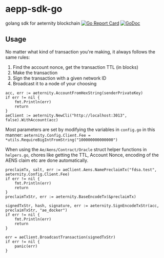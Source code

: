 # aepp-sdk-go

golang sdk for aeternity blockchain
[![Go Report Card](https://goreportcard.com/badge/github.com/aeternity/aepp-sdk-go)](https://goreportcard.com/report/github.com/aeternity/aepp-sdk-go) [![GoDoc](https://godoc.org/github.com/aeternity/aepp-sdk-go?status.svg)](https://godoc.org/github.com/aeternity/aepp-sdk-go)


## Usage
No matter what kind of transaction you're making, it always follows the same rules:
1. Find the account nonce, get the transaction TTL (in blocks)
2. Make the transaction
3. Sign the transaction with a given network ID
4. Broadcast it to a node of your choosing

```
acc, err := aeternity.AccountFromHexString(senderPrivateKey)
if err != nil {
    fmt.Println(err)
    return
}
aeClient := aeternity.NewCli("http://localhost:3013", false).WithAccount(acc)
```

Most parameters are set by modifying the variables in `config.go` in this manner:
`aeternity.Config.Client.Fee = *utils.RequireBigIntFromString("100000000000000")`

When using the `Ae/Aens/Contract/Oracle` struct helper functions in `helpers.go`, chores like getting the TTL, Account Nonce, encoding of the AENS claim etc are done automatically.
```
preclaimTx, salt, err := aeClient.Aens.NamePreclaimTx("fdsa.test", aeternity.Config.Client.Fee)
if err != nil {
    fmt.Println(err)
    return
}
preclaimTxStr, err := aeternity.BaseEncodeTx(&preclaimTx)

signedTxStr, hash, signature, err := aeternity.SignEncodeTxStr(acc, preclaimTxStr, "ae_docker")
if err != nil {
    fmt.Println(err)
    return
}

err = aeClient.BroadcastTransaction(signedTxStr)
if err != nil {
    panic(err)
}
```